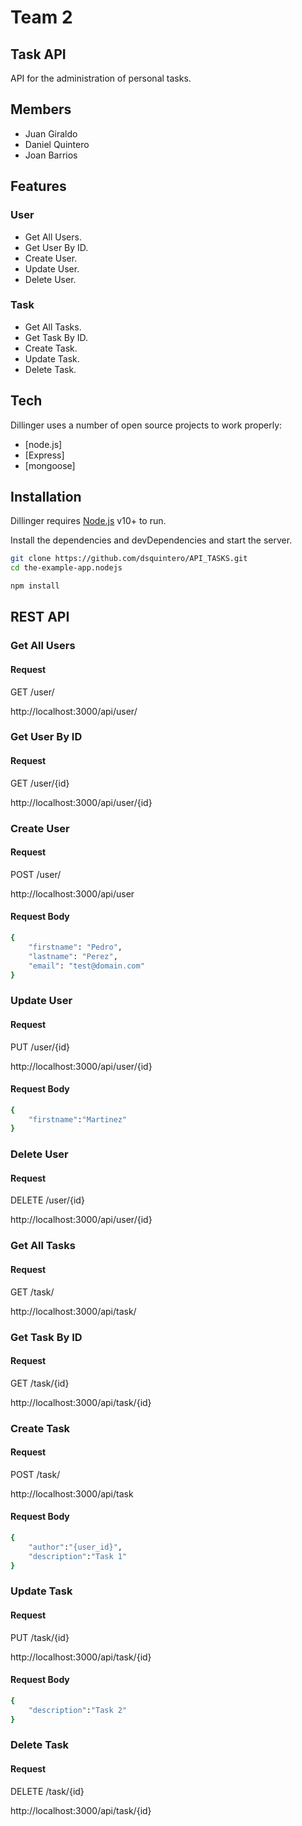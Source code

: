 # Team 2
## Task API

API for the administration of personal tasks.

## Members
- Juan Giraldo
- Daniel Quintero
- Joan Barrios

## Features
### User
- Get All Users.
- Get User By ID.
- Create User.
- Update User.
- Delete User.

### Task
- Get All Tasks.
- Get Task By ID.
- Create Task.
- Update Task.
- Delete Task.

## Tech

Dillinger uses a number of open source projects to work properly:

- [node.js]
- [Express]
- [mongoose]

## Installation

Dillinger requires [Node.js](https://nodejs.org/) v10+ to run.

Install the dependencies and devDependencies and start the server.

```sh
git clone https://github.com/dsquintero/API_TASKS.git
cd the-example-app.nodejs
```

```sh
npm install
```

## REST API
### Get All Users
#### Request
GET /user/

http://localhost:3000/api/user/

### Get User By ID
#### Request

GET /user/{id}

http://localhost:3000/api/user/{id}

### Create User
#### Request

POST /user/

http://localhost:3000/api/user

#### Request Body
```sh
{
	"firstname": "Pedro",
	"lastname": "Perez",
	"email": "test@domain.com"
}
```

### Update User
#### Request

PUT /user/{id}

http://localhost:3000/api/user/{id}

#### Request Body
```sh
{
	"firstname":"Martinez"
}
```

### Delete User
#### Request

DELETE /user/{id}

http://localhost:3000/api/user/{id}


### Get All Tasks
#### Request

GET /task/

http://localhost:3000/api/task/

### Get Task By ID
#### Request

GET /task/{id}

http://localhost:3000/api/task/{id}

### Create Task
#### Request

POST /task/

http://localhost:3000/api/task

#### Request Body
```sh
{
	"author":"{user_id}",
	"description":"Task 1"
}
```

### Update Task
#### Request

PUT /task/{id}

http://localhost:3000/api/task/{id}

#### Request Body
```sh
{
    "description":"Task 2"
}
```

### Delete Task
#### Request

DELETE /task/{id}

http://localhost:3000/api/task/{id}